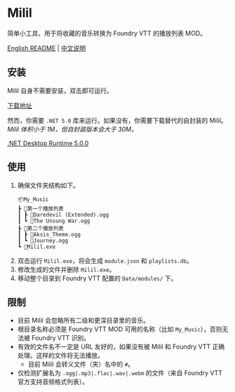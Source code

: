 # Milil
简单小工具，用于将收藏的音乐转换为 Foundry VTT 的播放列表 MOD。

[English README](README.md) | [中文说明](README_CN.md)

## 安装
Milil 自身不需要安装，双击即可运行。

[下载地址](https://github.com/fvtt-cn/Milil/releases)

然而，你需要 `.NET 5.0` 库来运行。如果没有，你需要下载替代的自封装的 Milil。*Milil 体积小于 1M，但自封装版本会大于 30M。*

[.NET Desktop Runtime 5.0.0](https://dotnet.microsoft.com/download/dotnet/5.0)

## 使用
1. 确保文件夹结构如下。
    ```
    📦My_Music
    ┣ 📂第一个播放列表
    ┃ ┣ 🎵Daredevil (Extended).ogg
    ┃ ┗ 🎵The Unsung War.ogg
    ┣ 📂第二个播放列表
    ┃ ┣ 🎵Aksis_Theme.ogg
    ┃ ┗ 🎵Journey.ogg
    ┗ 🤖Milil.exe
    ```
2. 双击运行 `Milil.exe`，将会生成 `module.json` 和 `playlists.db`。
3. 修改生成的文件并删除 `Milil.exe`。
4. 移动整个目录到 Foundry VTT 配置的 `Data/modules/` 下。

## 限制
- 目前 Milil 会忽略所有二级和更深目录里的音乐。
- 根目录名称必须是 Foundry VTT MOD 可用的名称（比如 `My_Music`），否则无法被 Foundry VTT 识别。
- 有效的文件名不一定是 URL 友好的，如果没有被 Milil 和 Foundry VTT 正确处理。这样的文件将无法播放。
  - 目前 Milil 会转义文件（夹）名中的 `#`。
- 仅检测扩展名为 `.ogg|.mp3|.flac|.wav|.webm` 的文件（来自 Foundry VTT 官方支持音频格式列表）。